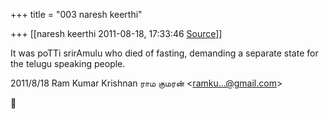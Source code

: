 +++
title = "003 naresh keerthi"

+++
[[naresh keerthi	2011-08-18, 17:33:46 [Source](https://groups.google.com/g/samskrita/c/8YMUKlm1vds)]]



It was poTTi srirAmulu who died of fasting, demanding a separate state for the telugu speaking people.  
  

2011/8/18 Ram Kumar Krishnan ராம குமரன் \<[ramku...@gmail.com]()\>



